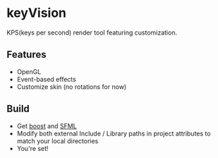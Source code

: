 # keyVision
KPS(keys per second) render tool featuring customization.

## Features

* OpenGL
* Event-based effects
* Customize skin (no rotations for now)


## Build

* Get [boost](http://www.boost.org/) and [SFML](https://www.sfml-dev.org/)
* Modify both external Include / Library paths in project attributes to match your local directories
* You're set!